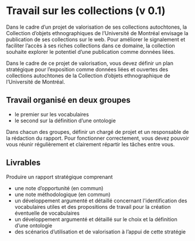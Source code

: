 # Travail sur les collections (v 0.1)

Dans le cadre d’un projet de valorisation de ses collections autochtones, la Collection d’objets ethnographiques de l’Université de Montréal envisage la publication de ses collections sur le web. Pour améliorer le signalement et faciliter l’accès à ses riches collections dans ce domaine, la collection souhaite explorer le potentiel d’une publication comme données liées.

Dans le cadre de ce projet de valorisation, vous devez définir un plan stratégique pour l’exposition comme données liées et ouvertes des collections autochtones de la Collection d’objets ethnographique de l’Université de Montréal.

## Travail organisé en deux groupes

- le premier sur les vocabulaires
- le second sur la définition d’une ontologie

Dans chacun des groupes, définir un chargé de projet et un responsable de la rédaction du rapport. Pour fonctionner correctement, vous devez pouvoir vous réunir régulièrement et clairement répartir les tâches entre vous.

## Livrables

Produire un rapport stratégique comprenant

- une note d’opportunité (en commun)
- une note méthodologique (en commun)
- un développement argumenté et détaillé concernant l'identification des vocabulaires utiles et des propositions de travail pour la création éventuelle de vocabulaires
- un développement argumenté et détaillé sur le choix et la définition d’une ontologie
- des scénarios d’utilisation et de valorisation à l’appui de cette stratégie

